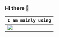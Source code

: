 ### Hi there 👋

<!--
**giseggi/giseggi** is a ✨ _special_ ✨ repository because its `README.md` (this file) appears on your GitHub profile.

Here are some ideas to get you started:

🔭 I’m currently working on ...
- 🌱 I’m currently learning ...
- 👯 I’m looking to collaborate on ...
- 🤔 I’m looking for help with ...
- 💬 Ask me about ...
- 📫 How to reach me: ...
- 😄 Pronouns: ...
- ⚡ Fun fact: ...
-->

|`I am mainly using`|
|-----|
|<img src = "https://img.shields.io/badge/-C++-00599C?logo=C?style=for-the-badge"/></a>|

